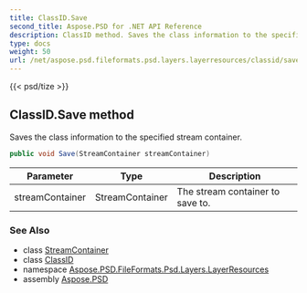 ```yaml
---
title: ClassID.Save
second_title: Aspose.PSD for .NET API Reference
description: ClassID method. Saves the class information to the specified stream container
type: docs
weight: 50
url: /net/aspose.psd.fileformats.psd.layers.layerresources/classid/save/
---
```

{{< psd/tize >}}
## ClassID.Save method

Saves the class information to the specified stream container.

```csharp
public void Save(StreamContainer streamContainer)
```

| Parameter | Type | Description |
| --- | --- | --- |
| streamContainer | StreamContainer | The stream container to save to. |

### See Also

* class [StreamContainer](../../../aspose.psd/streamcontainer/)
* class [ClassID](../)
* namespace [Aspose.PSD.FileFormats.Psd.Layers.LayerResources](../../classid/)
* assembly [Aspose.PSD](../../../)


